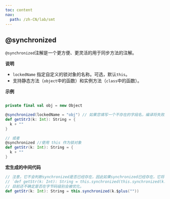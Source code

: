 ```yaml
---
toc: content
nav:
  path: /zh-CN/lab/smt
---
```


## @synchronized

`@synchronized`注解是一个更方便、更灵活的用于同步方法的注解。

**说明**

- `lockedName` 指定自定义的锁对象的名称。可选，默认`this`。
- 支持静态方法（`object`中的函数）和实例方法（`class`中的函数）。

**示例**

```scala

private final val obj = new Object

@synchronized(lockedName = "obj") // 如果您填写一个不存在的字段名，编译将失败。
def getStr3(k: Int): String = {
  k + ""
}

// 或者
@synchronized //使用 this 作为锁对象
def getStr(k: Int): String = {
  k + ""
}
```

**宏生成的中间代码**

```scala
// 注意，它不会判断synchronized是否已经存在，因此如果synchronized已经存在，它将被使用两次。如下
// `def getStr(k: Int): String = this.synchronized(this.synchronized(k.$plus("")))
// 目前还不确定是否在字节码级别会被优化。
def getStr(k: Int): String = this.synchronized(k.$plus(""))
```
